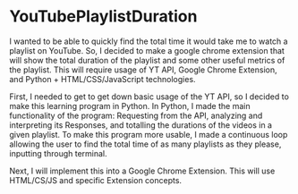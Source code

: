 # YouTubePlaylistDuration
I wanted to be able to quickly find the total time it would take me to watch a playlist on YouTube.
So, I decided to make a google chrome extension that will show the total duration of the playlist and some other useful metrics of the playlist.
This will require usage of YT API, Google Chrome Extension, and Python + HTML/CSS/JavaScript technologies.

First, I needed to get to get down basic usage of the YT API, so I decided to make this learning program in Python.
In Python, I made the main functionality of the program: Requesting from the API, analyzing and interpreting its Responses, and totalling the durations of the videos in a given playlist. To make this program more usable, I made a continuous loop allowing the user to find the total time of as many playlists as they please, inputting through terminal.

Next, I will implement this into a Google Chrome Extension. This will use HTML/CS/JS and specific Extension concepts.

